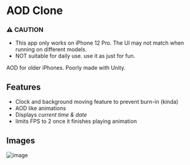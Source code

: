 # AOD Clone
### ⚠️ CAUTION
- This app only works on iPhone 12 Pro. The UI may not match when running on different models.
- NOT suitable for daily use. use it as just for fun.

AOD for older iPhones. Poorly made with Unity.

## Features
- Clock and background moving feature to prevent burn-in (kinda)
- AOD like animations
- Displays *current time & date*
- limits FPS to 2 once it finishes playing animation

## Images
![image](https://github.com/GyulTips/AOD-Clone/assets/70993344/16aa62b0-6cd9-4ba1-8ede-ef5897fb424a)
